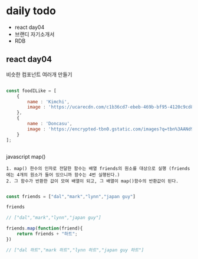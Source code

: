 # daily todo

- react day04
- 브랜디 자기소개서
- RDB

## react day04

비슷한 컴포넌트 여러개 만들기

```javascript

const foodILike = [
    {
        name : 'Kimchi',
        image : 'https://ucarecdn.com/c1b36cd7-ebeb-469b-bf95-4120c9cd8dc4/-/scale_crop/1280x1280/center/-/quality/normal/-/format/jpeg/kimchi.jpg'
    },
    {
        name : 'Doncasu',
        image : 'https://encrypted-tbn0.gstatic.com/images?q=tbn%3AANd9GcQG0MEbQppeMfRbHchWxV3JMpYUFR44dhCHWZiZNaW5aEQWZiGO&usqp=CAU'
    }
];



```

javascript map()

```
1. map() 한수의 인자로 전달한 함수는 배열 friends의 원소를 대상으로 실행 (friends에는 4개의 원소가 들어 있으니까 함수는 4번 실행된다.)
2. 그 함수가 반환한 값이 모여 배열이 되고, 그 배열이 map()함수의 반환값이 된다.
```

```javascript

const friends = ["dal","mark","lynn","japan guy"]

friends

// ["dal","mark","lynn","japan guy"]

friends.map(function(friend){
    return friends + "하트";
})

// ["dal 하트","mark 하트","lynn 하트","japan guy 하트"]
```